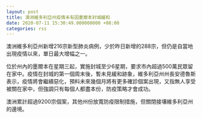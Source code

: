 ```yaml
---
layout: post
title: 澳洲維多利亞州疫情未有因墨爾本封城緩和
date: 2020-07-11 15:30:49.000000000 +08:00
categories: rss
---
```


澳洲維多利亞州新增216宗新型肺炎病例，少於昨日新增的288宗，但仍是自當地出現疫情以來，單日最大增幅之一。

位於州內的墨爾本在星期三起，實施封城至少6星期，要求市內超過500萬民眾留在家中。疫情在封城的第一個周末後，暫未見緩和跡象，維多利亞州州長安德魯斯表示，疫情將會繼續惡化，預料未來幾個月將有更多確診個案出現，又指無人享受被關在家中，但強調只有每個人都盡本份，防疫策略才會成功。

澳洲累計超過9200宗個案，其他州份放寬防疫限制措施，但關閉接壤維多利亞州的邊境。
